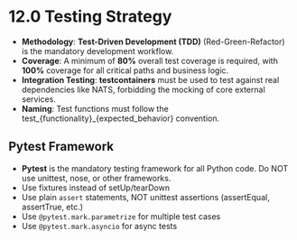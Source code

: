 # **12.0 Testing Strategy**

* **Methodology**: **Test-Driven Development (TDD)** (Red-Green-Refactor) is the mandatory development workflow.  
* **Coverage**: A minimum of **80%** overall test coverage is required, with **100%** coverage for all critical paths and business logic.  
* **Integration Testing**: **testcontainers** must be used to test against real dependencies like NATS, forbidding the mocking of core external services.  
* **Naming**: Test functions must follow the test\_{functionality}\_{expected\_behavior} convention.

## Pytest Framework

* **Pytest** is the mandatory testing framework for all Python code. Do NOT use unittest, nose, or other frameworks.
* Use fixtures instead of setUp/tearDown
* Use plain `assert` statements, NOT unittest assertions (assertEqual, assertTrue, etc.)
* Use `@pytest.mark.parametrize` for multiple test cases
* Use `@pytest.mark.asyncio` for async tests
